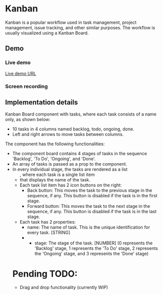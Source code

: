 # Kanban

Kanban is a popular workflow used in task management, project management, issue tracking, and other similar purposes. The workflow is usually visualized using a Kanban Board.

## Demo 
### Live demo
[Live demo URL](https://kanban-board-react-two.vercel.app/)

### Screen recording


## Implementation details

Kanban Board component with tasks, where each task consists of a name only, as shown below:

- 10 tasks in 4 columns named backlog, todo, ongoing, done.
- Left and right arrows to move tasks between columns.

The component has the following functionalities:

- The component board contains 4 stages of tasks in the sequence 'Backlog', 'To Do', 'Ongoing', and 'Done'.
- An array of tasks is passed as a prop to the component.
- In every individual stage, the tasks are rendered as a list <ul>, where each task is a single list item <li> that displays the name of the task.
- Each task list item has 2 icon buttons on the right:
  - Back button: This moves the task to the previous stage in the sequence, if any. This button is disabled if the task is in the first stage.
  - Forward button: This moves the task to the next stage in the sequence, if any. This button is disabled if the task is in the last stage.
- Each task has 2 properties:
  - name: The name of task. This is the unique identification for every task. [STRING]
  - - stage: The stage of the task. [NUMBER] (0 represents the 'Backlog' stage, 1 represents the 'To Do' stage, 2 represents the 'Ongoing' stage, and 3 represents the 'Done' stage)
   
# Pending TODO:

- Drag and drop functionality (currently WIP)
